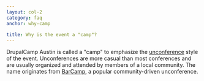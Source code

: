 ```yaml
---
layout: col-2
category: faq
anchor: why-camp

title: Why is the event a "camp"?
---
```


DrupalCamp Austin is called a "camp" to emphasize the [unconference](http://en.wikipedia.org/wiki/Unconference) style of the event. Unconferences are more casual than most conferences and are usually organized and attended by members of a local community. The name originates from [BarCamp](http://en.wikipedia.org/wiki/BarCamp), a popular community-driven unconference.

